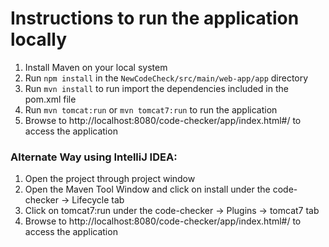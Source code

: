 # Instructions to run the application locally

1. Install Maven on your local system
2. Run `npm install` in the `NewCodeCheck/src/main/web-app/app` directory
3. Run `mvn install` to run import the dependencies included in the pom.xml file
4. Run `mvn tomcat:run` or `mvn tomcat7:run` to run the application
5. Browse to http://localhost:8080/code-checker/app/index.html#/ to access the application


### Alternate Way using IntelliJ IDEA:

1. Open the project through project window
2. Open the Maven Tool Window and click on install under the code-checker -> Lifecycle tab
3. Click on tomcat7:run under the code-checker -> Plugins -> tomcat7 tab
4. Browse to http://localhost:8080/code-checker/app/index.html#/ to access the application
